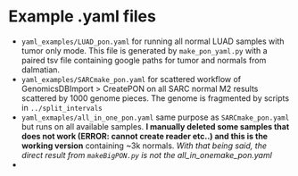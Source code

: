 # Example .yaml files

* `yaml_examples/LUAD_pon.yaml` for running all normal LUAD samples with tumor only mode. This file is generated by `make_pon_yaml.py` with a paired tsv file containing google paths for tumor and normals from dalmatian.
* `yaml_examples/SARCmake_pon.yaml` for scattered workflow of GenomicsDBImport > CreatePON on all SARC normal M2 results scattered by 1000 genome pieces. The genome is fragmented by scripts in `../split_intervals`
* `yaml_exmaples/all_in_one_pon.yaml` same purpose as `SARCmake_pon.yaml` but runs on all available samples. **I manually deleted some samples that does not work (ERROR: cannot create reader etc..) and this is the working version** containing ~3k normals. *With that being said, the direct result from `makeBigPON.py` is not the all_in_onemake_pon.yaml*
* 